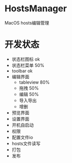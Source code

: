 # HostsManager
MacOS hosts编辑管理

# 开发状态
* 状态栏图标 ok
* 状态栏菜单 50%
* toolbar ok
* 编辑界面
    - tableview 80%
    - 拖拽 50%
    - 编辑 50%
    - 导入导出
    - 增删
* 预览界面
* 设置界面
* 开机自启动
* 权限
* 配置文件io
* hosts文件读写
* 打包
* 发布
